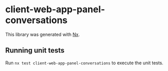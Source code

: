 # client-web-app-panel-conversations

This library was generated with [Nx](https://nx.dev).

## Running unit tests

Run `nx test client-web-app-panel-conversations` to execute the unit tests.
